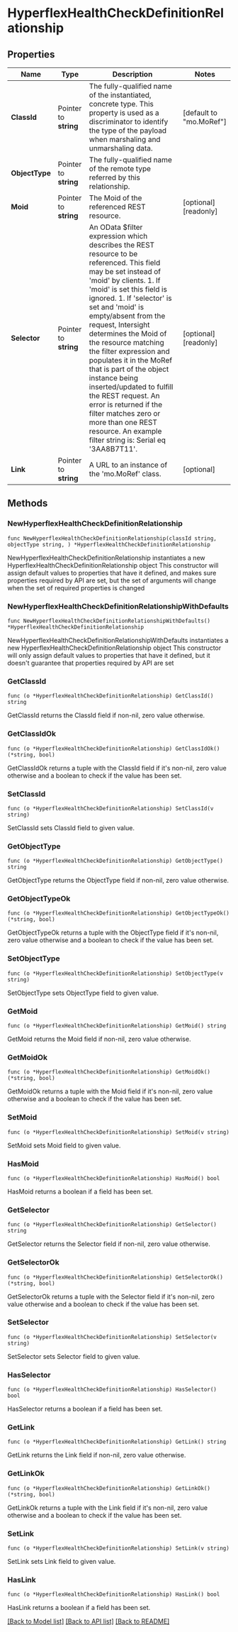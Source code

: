 # HyperflexHealthCheckDefinitionRelationship

## Properties

Name | Type | Description | Notes
------------ | ------------- | ------------- | -------------
**ClassId** | Pointer to **string** | The fully-qualified name of the instantiated, concrete type. This property is used as a discriminator to identify the type of the payload when marshaling and unmarshaling data. | [default to "mo.MoRef"]
**ObjectType** | Pointer to **string** | The fully-qualified name of the remote type referred by this relationship. | 
**Moid** | Pointer to **string** | The Moid of the referenced REST resource. | [optional] [readonly] 
**Selector** | Pointer to **string** | An OData $filter expression which describes the REST resource to be referenced. This field may be set instead of &#39;moid&#39; by clients. 1. If &#39;moid&#39; is set this field is ignored. 1. If &#39;selector&#39; is set and &#39;moid&#39; is empty/absent from the request, Intersight determines the Moid of the resource matching the filter expression and populates it in the MoRef that is part of the object instance being inserted/updated to fulfill the REST request. An error is returned if the filter matches zero or more than one REST resource. An example filter string is: Serial eq &#39;3AA8B7T11&#39;. | [optional] [readonly] 
**Link** | Pointer to **string** | A URL to an instance of the &#39;mo.MoRef&#39; class. | [optional] 

## Methods

### NewHyperflexHealthCheckDefinitionRelationship

`func NewHyperflexHealthCheckDefinitionRelationship(classId string, objectType string, ) *HyperflexHealthCheckDefinitionRelationship`

NewHyperflexHealthCheckDefinitionRelationship instantiates a new HyperflexHealthCheckDefinitionRelationship object
This constructor will assign default values to properties that have it defined,
and makes sure properties required by API are set, but the set of arguments
will change when the set of required properties is changed

### NewHyperflexHealthCheckDefinitionRelationshipWithDefaults

`func NewHyperflexHealthCheckDefinitionRelationshipWithDefaults() *HyperflexHealthCheckDefinitionRelationship`

NewHyperflexHealthCheckDefinitionRelationshipWithDefaults instantiates a new HyperflexHealthCheckDefinitionRelationship object
This constructor will only assign default values to properties that have it defined,
but it doesn't guarantee that properties required by API are set

### GetClassId

`func (o *HyperflexHealthCheckDefinitionRelationship) GetClassId() string`

GetClassId returns the ClassId field if non-nil, zero value otherwise.

### GetClassIdOk

`func (o *HyperflexHealthCheckDefinitionRelationship) GetClassIdOk() (*string, bool)`

GetClassIdOk returns a tuple with the ClassId field if it's non-nil, zero value otherwise
and a boolean to check if the value has been set.

### SetClassId

`func (o *HyperflexHealthCheckDefinitionRelationship) SetClassId(v string)`

SetClassId sets ClassId field to given value.


### GetObjectType

`func (o *HyperflexHealthCheckDefinitionRelationship) GetObjectType() string`

GetObjectType returns the ObjectType field if non-nil, zero value otherwise.

### GetObjectTypeOk

`func (o *HyperflexHealthCheckDefinitionRelationship) GetObjectTypeOk() (*string, bool)`

GetObjectTypeOk returns a tuple with the ObjectType field if it's non-nil, zero value otherwise
and a boolean to check if the value has been set.

### SetObjectType

`func (o *HyperflexHealthCheckDefinitionRelationship) SetObjectType(v string)`

SetObjectType sets ObjectType field to given value.


### GetMoid

`func (o *HyperflexHealthCheckDefinitionRelationship) GetMoid() string`

GetMoid returns the Moid field if non-nil, zero value otherwise.

### GetMoidOk

`func (o *HyperflexHealthCheckDefinitionRelationship) GetMoidOk() (*string, bool)`

GetMoidOk returns a tuple with the Moid field if it's non-nil, zero value otherwise
and a boolean to check if the value has been set.

### SetMoid

`func (o *HyperflexHealthCheckDefinitionRelationship) SetMoid(v string)`

SetMoid sets Moid field to given value.

### HasMoid

`func (o *HyperflexHealthCheckDefinitionRelationship) HasMoid() bool`

HasMoid returns a boolean if a field has been set.

### GetSelector

`func (o *HyperflexHealthCheckDefinitionRelationship) GetSelector() string`

GetSelector returns the Selector field if non-nil, zero value otherwise.

### GetSelectorOk

`func (o *HyperflexHealthCheckDefinitionRelationship) GetSelectorOk() (*string, bool)`

GetSelectorOk returns a tuple with the Selector field if it's non-nil, zero value otherwise
and a boolean to check if the value has been set.

### SetSelector

`func (o *HyperflexHealthCheckDefinitionRelationship) SetSelector(v string)`

SetSelector sets Selector field to given value.

### HasSelector

`func (o *HyperflexHealthCheckDefinitionRelationship) HasSelector() bool`

HasSelector returns a boolean if a field has been set.

### GetLink

`func (o *HyperflexHealthCheckDefinitionRelationship) GetLink() string`

GetLink returns the Link field if non-nil, zero value otherwise.

### GetLinkOk

`func (o *HyperflexHealthCheckDefinitionRelationship) GetLinkOk() (*string, bool)`

GetLinkOk returns a tuple with the Link field if it's non-nil, zero value otherwise
and a boolean to check if the value has been set.

### SetLink

`func (o *HyperflexHealthCheckDefinitionRelationship) SetLink(v string)`

SetLink sets Link field to given value.

### HasLink

`func (o *HyperflexHealthCheckDefinitionRelationship) HasLink() bool`

HasLink returns a boolean if a field has been set.


[[Back to Model list]](../README.md#documentation-for-models) [[Back to API list]](../README.md#documentation-for-api-endpoints) [[Back to README]](../README.md)


